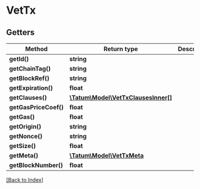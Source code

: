 # VetTx

## Getters

Method | Return type | Description | Notes
------------ | ------------- | ------------- | -------------
**getId()** | **string** |  | [optional]
**getChainTag()** | **string** |  | [optional]
**getBlockRef()** | **string** |  | [optional]
**getExpiration()** | **float** |  | [optional]
**getClauses()** | [**\Tatum\Model\VetTxClausesInner[]**](VetTxClausesInner.md) |  | [optional]
**getGasPriceCoef()** | **float** |  | [optional]
**getGas()** | **float** |  | [optional]
**getOrigin()** | **string** |  | [optional]
**getNonce()** | **string** |  | [optional]
**getSize()** | **float** |  | [optional]
**getMeta()** | [**\Tatum\Model\VetTxMeta**](VetTxMeta.md) |  | [optional]
**getBlockNumber()** | **float** |  | [optional]

[[Back to Index]](../index.md)

